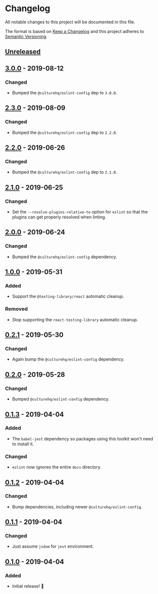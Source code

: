 # Changelog

All notable changes to this project will be documented in this file.

The format is based on [Keep a Changelog](http://keepachangelog.com/en/1.0.0/) and this project adheres to [Semantic Versioning](http://semver.org/spec/v2.0.0.html).

## [Unreleased]

## [3.0.0] - 2019-08-12

### Changed

- Bumped the `@culturehq/eslint-config` dep to `3.0.0`.

## [2.3.0] - 2019-08-09

### Changed

- Bumped the `@culturehq/eslint-config` dep to `2.2.0`.

## [2.2.0] - 2019-06-26

### Changed

- Bumped the `@culturehq/eslint-config` dep to `2.1.0`.

## [2.1.0] - 2019-06-25

### Changed

- Set the `--resolve-plugins-relative-to` option for `eslint` so that the plugins can get properly resolved when linting.

## [2.0.0] - 2019-06-24

### Changed

- Bumped the `@culturehq/eslint-config` dependency.

## [1.0.0] - 2019-05-31

### Added

- Support the `@testing-library/react` automatic cleanup.

### Removed

- Stop supporting the `react-testing-library` automatic cleanup.

## [0.2.1] - 2019-05-30

### Changed

- Again bump the `@culturehq/eslint-config` dependency.

## [0.2.0] - 2019-05-28

### Changed

- Bumped `@culturehq/eslint-config` dependency.

## [0.1.3] - 2019-04-04

### Added

- The `babel-jest` dependency so packages using this toolkit won't need to install it.

### Changed

- `eslint` now ignores the entire `docs` directory.

## [0.1.2] - 2019-04-04

### Changed

- Bump dependencies, including newer `@culturehq/eslint-config`.

## [0.1.1] - 2019-04-04

### Changed

- Just assume `jsdom` for `jest` environment.

## [0.1.0] - 2019-04-04

### Added

- Initial release! 🎉

[unreleased]: https://github.com/CultureHQ/scripts/compare/v3.0.0...HEAD
[3.0.0]: https://github.com/CultureHQ/scripts/compare/v2.3.0...v3.0.0
[2.3.0]: https://github.com/CultureHQ/scripts/compare/v2.2.0...v2.3.0
[2.2.0]: https://github.com/CultureHQ/scripts/compare/v2.1.0...v2.2.0
[2.1.0]: https://github.com/CultureHQ/scripts/compare/v2.0.0...v2.1.0
[2.0.0]: https://github.com/CultureHQ/scripts/compare/v1.0.0...v2.0.0
[1.0.0]: https://github.com/CultureHQ/scripts/compare/v0.2.1...v1.0.0
[0.2.1]: https://github.com/CultureHQ/scripts/compare/v0.2.0...v0.2.1
[0.2.0]: https://github.com/CultureHQ/scripts/compare/v0.1.3...v0.2.0
[0.1.3]: https://github.com/CultureHQ/scripts/compare/v0.1.2...v0.1.3
[0.1.2]: https://github.com/CultureHQ/scripts/compare/v0.1.1...v0.1.2
[0.1.1]: https://github.com/CultureHQ/scripts/compare/v0.1.0...v0.1.1
[0.1.0]: https://github.com/CultureHQ/scripts/compare/54cad2...v0.1.0
